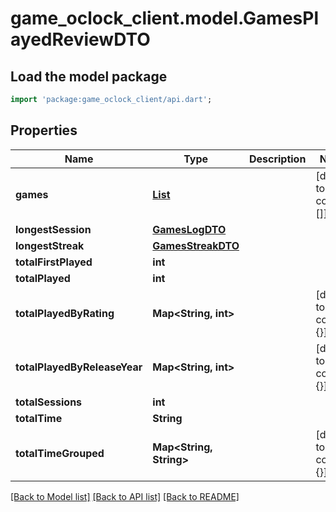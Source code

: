 # game_oclock_client.model.GamesPlayedReviewDTO

## Load the model package
```dart
import 'package:game_oclock_client/api.dart';
```

## Properties
Name | Type | Description | Notes
------------ | ------------- | ------------- | -------------
**games** | [**List<GamePlayedReviewDTO>**](GamePlayedReviewDTO.md) |  | [default to const []]
**longestSession** | [**GamesLogDTO**](GamesLogDTO.md) |  | 
**longestStreak** | [**GamesStreakDTO**](GamesStreakDTO.md) |  | 
**totalFirstPlayed** | **int** |  | 
**totalPlayed** | **int** |  | 
**totalPlayedByRating** | **Map<String, int>** |  | [default to const {}]
**totalPlayedByReleaseYear** | **Map<String, int>** |  | [default to const {}]
**totalSessions** | **int** |  | 
**totalTime** | **String** |  | 
**totalTimeGrouped** | **Map<String, String>** |  | [default to const {}]

[[Back to Model list]](../README.md#documentation-for-models) [[Back to API list]](../README.md#documentation-for-api-endpoints) [[Back to README]](../README.md)


